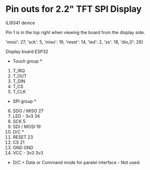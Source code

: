 # Pin outs for 2.2" TFT SPI Display

ILI9341 device

Pin 1 is in the top right when viewing the board from the display side.

'mosi': 27, 'sck': 5, 'miso': 19, 'reset': 14, 'led': 2, 'ss': 18, 'dio_0': 26}

Display board       ESP32
* Touch group *
1. T_IRQ
2. T_OUT
3. T_DIN
4. T_CS
5. T_CLK
* SPI group *
6. SDO / MISO       27
7. LED - 3v3        34
8. SCK              5
9. SDI / MOSI       19
10. D/C *
11. RESET           23
12. CS              21
13. GND             GND
14. VCC - 3v3       3v3

* D/C = Data or Command mode for paralel interface - Not used.